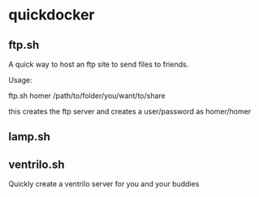 # quickdocker

## ftp.sh

A quick way to host an ftp site to send files to friends.

Usage:

ftp.sh homer /path/to/folder/you/want/to/share

this creates the ftp server and creates a user/password as homer/homer

## lamp.sh

## ventrilo.sh

Quickly create a ventrilo server for you and your buddies
